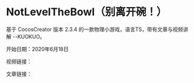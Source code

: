 # NotLevelTheBowl（别离开碗！）
基于 CocosCreator 版本 2.3.4 的一款物理小游戏，语言TS，带有文章与视频讲解 --KUOKUO。

开始日期：2020年6月18日

视频链接：

文章链接：
